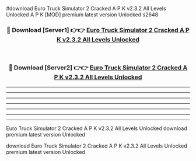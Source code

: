 #download Euro Truck Simulator 2 Cracked A P K v2.3.2 All Levels Unlocked  A P K [MOD] premium latest version Unlocked s2648 



<div align="center">
<h3>🔴 Download [Server1] 👉👉 <a href="https://apkdownload2.web.app/">Euro Truck Simulator 2 Cracked A P K v2.3.2 All Levels Unlocked </a></h3><br>

<h3>🔴 Download [Server2] 👉👉 <a href="https://apkdownload2.web.app/">Euro Truck Simulator 2 Cracked A P K v2.3.2 All Levels Unlocked </a></h3>
</div>





----------------------------------------------------------

----------------------------------------------------------

----------------------------------------------------------

----------------------------------------------------------

----------------------------------------------------------

----------------------------------------------------------

----------------------------------------------------------

Euro Truck Simulator 2 Cracked A P K v2.3.2 All Levels Unlocked  download premium latest version Unlocked

download Euro Truck Simulator 2 Cracked A P K v2.3.2 All Levels Unlocked  premium latest version Unlocked
